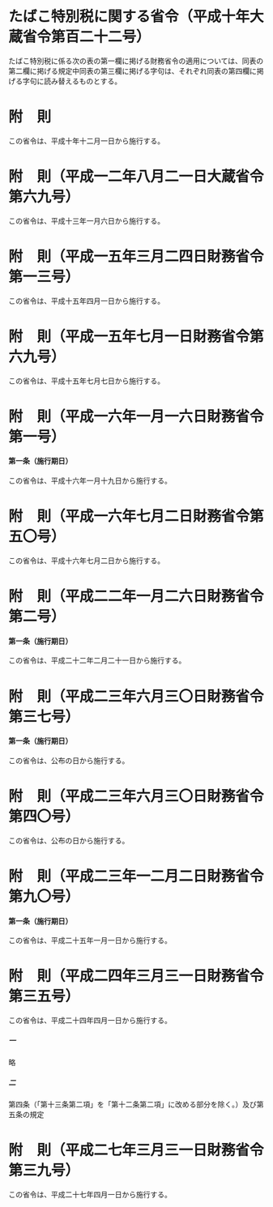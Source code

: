 # たばこ特別税に関する省令（平成十年大蔵省令第百二十二号）
たばこ特別税に係る次の表の第一欄に掲げる財務省令の適用については、同表の第二欄に掲げる規定中同表の第三欄に掲げる字句は、それぞれ同表の第四欄に掲げる字句に読み替えるものとする。
# 附　則
この省令は、平成十年十二月一日から施行する。
# 附　則（平成一二年八月二一日大蔵省令第六九号）
この省令は、平成十三年一月六日から施行する。
# 附　則（平成一五年三月二四日財務省令第一三号）
この省令は、平成十五年四月一日から施行する。
# 附　則（平成一五年七月一日財務省令第六九号）
この省令は、平成十五年七月七日から施行する。
# 附　則（平成一六年一月一六日財務省令第一号）
#### 第一条（施行期日）
この省令は、平成十六年一月十九日から施行する。
# 附　則（平成一六年七月二日財務省令第五〇号）
この省令は、平成十六年七月二日から施行する。
# 附　則（平成二二年一月二六日財務省令第二号）
#### 第一条（施行期日）
この省令は、平成二十二年二月二十一日から施行する。
# 附　則（平成二三年六月三〇日財務省令第三七号）
#### 第一条（施行期日）
この省令は、公布の日から施行する。
# 附　則（平成二三年六月三〇日財務省令第四〇号）
この省令は、公布の日から施行する。
# 附　則（平成二三年一二月二日財務省令第九〇号）
#### 第一条（施行期日）
この省令は、平成二十五年一月一日から施行する。
# 附　則（平成二四年三月三一日財務省令第三五号）
この省令は、平成二十四年四月一日から施行する。
##### 一
略
##### 二
第四条（「第十三条第二項」を「第十二条第二項」に改める部分を除く。）及び第五条の規定
# 附　則（平成二七年三月三一日財務省令第三九号）
この省令は、平成二十七年四月一日から施行する。
